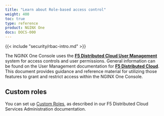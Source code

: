 ```yaml
---
title: "Learn about Role-based access control"
weight: 400
toc: true
type: reference
product: NGINX One
docs: DOCS-000
---
```


{{< include "security/rbac-intro.md" >}}

The NGINX One Console uses the **[F5 Distributed Cloud User Management](https://docs.cloud.f5.com/docs-v2/administration/how-tos/user-mgmt)** system for access controls and user permissions.
General information can be found on the User Management documentation for **[F5 Distributed Cloud](https://docs.cloud.f5.com/docs-v2/administration/how-tos/user-mgmt)**. This document provides guidance and reference material for utilizing those features to grant and restrict access within the NGINX One Console.

## Custom roles

You can set up [Custom Roles](https://docs.cloud.f5.com/docs-v2/administration/how-tos/user-mgmt/roles#custom-roles), as described in our F5 Distributed Cloud Services Administration documentation.
